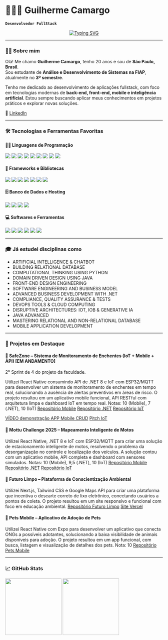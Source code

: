 # 👨🏻‍💻 Guilherme Camargo

**`Desenvolvedor FullStack`**

<p align="center">
  <a href="https://github.com/camargoogui">
    <img src="https://readme-typing-svg.demolab.com?font=Fira+Code&size=22&pause=1000&color=F75C7E&center=true&vCenter=true&width=440&lines=Estudante+de+ADS+na+FIAP;Desenvolvedor+Fullstack" alt="Typing SVG" />
  </a>
</p>

---

### 👨‍💻 Sobre mim

Olá! Me chamo **Guilherme Camargo**, tenho 20 anos e sou de **São Paulo, Brasil**.  
Sou estudante de **Análise e Desenvolvimento de Sistemas na FIAP**, atualmente no **3º semestre**.

Tenho me dedicado ao desenvolvimento de aplicações fullstack, com foco em tecnologias modernas de **back-end, front-end, mobile e inteligência artificial**. Estou sempre buscando aplicar meus conhecimentos em projetos práticos e explorar novas soluções.

🔗 [LinkedIn](https://www.linkedin.com/in/camargoogui/)  

---

### 🛠️ Tecnologias e Ferramentas Favoritas

#### 👨‍💻 Linguagens de Programação

<p>
  <img src="https://custom-icon-badges.demolab.com/badge/C%23-68217A.svg?logo=cs2&logoColor=white" />
  <img src="https://img.shields.io/badge/HTML-E34F26.svg?logo=html5&logoColor=white" />
  <img src="https://img.shields.io/badge/CSS-1572B6.svg?logo=css3&logoColor=white" />
  <img src="https://img.shields.io/badge/Java-007396.svg?logo=java&logoColor=white" />
  <img src="https://img.shields.io/badge/JavaScript-F7DF1E.svg?logo=javascript&logoColor=black" />
  <img src="https://img.shields.io/badge/TypeScript-007ACC.svg?logo=typescript&logoColor=white" />
  <img src="https://img.shields.io/badge/Node.js-43853D.svg?logo=node.js&logoColor=white" />
  <img src="https://img.shields.io/badge/Python-14354C.svg?logo=python&logoColor=white" />
  <img src="https://custom-icon-badges.demolab.com/badge/SQL-025E8C.svg?logo=database&logoColor=white" />
</p>

#### 🧰 Frameworks e Bibliotecas

<p>
  <img src="https://img.shields.io/badge/React-20232a.svg?logo=react&logoColor=%2361DAFB" />
  <img src="https://img.shields.io/badge/TailwindCSS-38B2AC.svg?logo=tailwindcss&logoColor=white" />
  <img src="https://img.shields.io/badge/Bootstrap-7952B3.svg?logo=bootstrap&logoColor=white" />
  <img src="https://img.shields.io/badge/Express.js-404d59.svg?logo=express&logoColor=white" />
  <img src="https://img.shields.io/badge/ASP.NET-512BD4.svg?logo=.net&logoColor=white" />
  <img src="https://img.shields.io/badge/Expo-000020.svg?logo=expo&logoColor=white" />
  <img src="https://img.shields.io/badge/IBM%20Watson-00A3E0.svg?logo=ibm&logoColor=white" />
</p>

#### 🗄️ Banco de Dados e Hosting

<p>
  <img src="https://img.shields.io/badge/MongoDB-4ea94b.svg?logo=mongodb&logoColor=white" />
  <img src="https://img.shields.io/badge/Oracle-F00000.svg?logo=oracle&logoColor=white" />
  <img src="https://img.shields.io/badge/Replit-0D101E.svg?logo=Replit&logoColor=white" />
  <img src="https://img.shields.io/badge/Vercel-000000.svg?logo=vercel&logoColor=white" />
</p>

#### 💻 Softwares e Ferramentas

<p>
  <img src="https://img.shields.io/badge/Android%20Studio-008678.svg?logo=android-studio&logoColor=white" />
  <img src="https://img.shields.io/badge/Discord-5865F2.svg?logo=discord&logoColor=white" />
  <img src="https://img.shields.io/badge/Git-F05033.svg?logo=git&logoColor=white" />
  <img src="https://img.shields.io/badge/Jupyter-F37626.svg?logo=Jupyter&logoColor=white" />
  <img src="https://img.shields.io/badge/Postman-FF6C37?logo=postman&logoColor=white" />
  <img src="https://img.shields.io/badge/Visual%20Studio%20Code-0078d7.svg?logo=visual-studio-code&logoColor=white" />
</p>

---

### 🎓 Já estudei disciplinas como

- ARTIFICIAL INTELLIGENCE & CHATBOT  
- BUILDING RELATIONAL DATABASE  
- COMPUTATIONAL THINKING USING PYTHON  
- DOMAIN DRIVEN DESIGN USING JAVA  
- FRONT-END DESIGN ENGINEERING  
- SOFTWARE ENGINEERING AND BUSINESS MODEL  
- ADVANCED BUSINESS DEVELOPMENT WITH .NET  
- COMPLIANCE, QUALITY ASSURANCE & TESTS  
- DEVOPS TOOLS & CLOUD COMPUTING  
- DISRUPTIVE ARCHITECTURES: IOT, IOB & GENERATIVE IA  
- JAVA ADVANCED  
- MASTERING RELATIONAL AND NON-RELATIONAL DATABASE  
- MOBILE APPLICATION DEVELOPMENT

---

### 📌 Projetos em Destaque

#### 📱 SafeZone – Sistema de Monitoramento de Enchentes (IoT + Mobile + API) [EM ANDAMENTO]
2º Sprint de 4 do projeto da faculdade.

Utilizei React Native consumindo API de .NET 8 e IoT com ESP32/MQTT para desenvolver um sistema de monitoramento de enchentes em tempo real, solucionando a ausência de alertas preventivos em áreas de risco. O projeto resultou em um aplicativo mobile funcional, API RESTful com arquitetura limpa e dashboard IoT em tempo real. 
 Notas: 10 (Mobile), 7 (.NET), 10 (IoT)
[Repositório Mobile](https://github.com/camargoogui/SafeZone-Mobile)
[Repositório .NET](https://github.com/camargoogui/SafeZone-DotNet)
[Repositório IoT](https://github.com/camargoogui/iot-safeZone)

[VÍDEO demonstração APP Mobile CRUD](https://www.youtube.com/watch?v=dLIv7c3L3ic)
[Pitch IoT](https://www.youtube.com/watch?v=NAnsLPJlbDY)


#### 📱 Mottu Challenge 2025 – Mapeamento Inteligente de Motos  
Utilizei React Native, .NET 8 e IoT com ESP32/MQTT para criar uma solução de estacionamento inteligente de motos, resolvendo o problema da desorganização no controle e localização dos veículos. A solução contou com um aplicativo mobile, API completa e dashboard com sensores simulados. 
 Notas: 10 (Mobile), 9,5 (.NET), 10 (IoT)
[Repositório Mobile](https://github.com/camargoogui/Mobile---Challenge)
[Repositório .NET](https://github.com/camargoogui/DOTNET---Challenge)
[Repositório IoT](https://github.com/camargoogui/iot-estacionamento-motos)


#### 🌱 Futuro Limpo – Plataforma de Conscientização Ambiental
Utilizei Next.js, Tailwind CSS e Google Maps API para criar uma plataforma que incentiva o descarte correto de lixo eletrônico, conectando usuários a pontos de coleta. O projeto resultou em um site responsivo e funcional com foco em educação ambiental. 
[Repositório Futuro Limpo](https://github.com/camargoogui/futuro-limpo_GS)
[Site Vercel](https://futuro-limpo.vercel.app/)


#### 🐾 Pets Mobile – Aplicativo de Adoção de Pets
Utilizei React Native com Expo para desenvolver um aplicativo que conecta ONGs a possíveis adotantes, solucionando a baixa visibilidade de animais disponíveis para adoção. O projeto resultou em um app funcional, com busca, listagem e visualização de detalhes dos pets. 
 Nota: 10 
[Repositório Pets Mobile](https://github.com/camargoogui/PETS-MOBILE)

---

### 📈 GitHub Stats

<p align="left">
  <img height="180em" src="https://github-readme-stats.vercel.app/api?username=camargoogui&show_icons=true&theme=radical" />
  <img height="180em" src="https://github-readme-stats.vercel.app/api/top-langs/?username=camargoogui&layout=compact&theme=radical"/>
</p>

